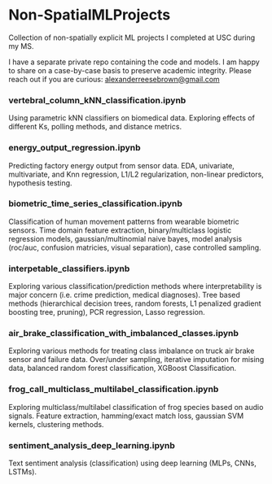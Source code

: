 # Non-SpatialMLProjects
Collection of non-spatially explicit ML projects I completed at USC during my MS.

I have a separate private repo containing the code and models. I am happy to share on a case-by-case basis to preserve academic integrity. Please reach out if you are curious: alexanderreesebrown@gmail.com

### vertebral_column_kNN_classification.ipynb

Using parametric kNN classifiers on biomedical data. Exploring effects of different Ks, polling methods, and distance metrics.

### energy_output_regression.ipynb

Predicting factory energy output from sensor data. EDA, univariate, multivariate, and Knn regression, L1/L2 regularization, non-linear predictors, hypothesis testing.

### biometric_time_series_classification.ipynb

Classification of human movement patterns from wearable biometric sensors. Time domain feature extraction, binary/multiclass logistic regression models, gaussian/multinomial naive bayes, model analysis (roc/auc, confusion matricies, visual separation), case controlled sampling.

### interpetable_classifiers.ipynb

Exploring various classification/prediction methods where interpretability is major concern (i.e. crime prediction, medical diagnoses). Tree based methods (hierarchical decision trees, random forests, L1 penalized gradient boosting tree, pruning), PCR regression, Lasso regression.

### air_brake_classification_with_imbalanced_classes.ipynb

Exploring various methods for treating class imbalance on truck air brake sensor and failure data. Over/under sampling, iterative imputation for mising data, balanced random forest classification, XGBoost Classification.

### frog_call_multiclass_multilabel_classification.ipynb

Exploring multiclass/multilabel classification of frog species based on audio signals. Feature extraction, hamming/exact match loss, gaussian SVM kernels, clustering methods.

### sentiment_analysis_deep_learning.ipynb

Text sentiment analysis (classification) using deep learning (MLPs, CNNs, LSTMs).
